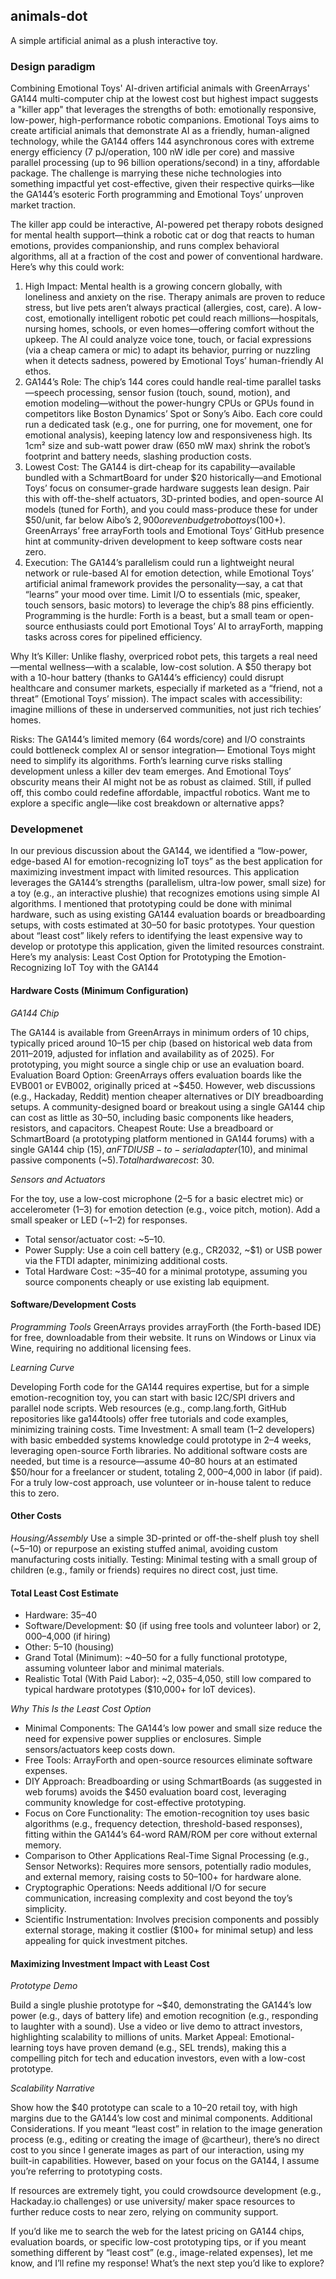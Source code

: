 ## animals-dot

A simple artificial animal as a plush interactive toy.

### Design paradigm

Combining Emotional Toys' AI-driven artificial animals with GreenArrays' GA144 multi-computer chip at the lowest cost but highest impact suggests a "killer app" that leverages the strengths of both: emotionally responsive, low-power, high-performance robotic companions. Emotional Toys aims to create artificial animals that demonstrate AI as a friendly, human-aligned technology, while the GA144 offers 144 asynchronous cores with extreme energy efficiency (7 pJ/operation, 100 nW idle per core) and massive parallel processing (up to 96 billion operations/second) in a tiny, affordable package. The challenge is marrying these niche technologies into something impactful yet cost-effective, given their respective quirks—like the GA144’s esoteric Forth programming and Emotional Toys’ unproven market traction.

The killer app could be interactive, AI-powered pet therapy robots designed for mental health support—think a robotic cat or dog that reacts to human emotions, provides companionship, and runs complex behavioral algorithms, all at a fraction of the cost and power of conventional hardware. Here’s why this could work:

1. High Impact: Mental health is a growing concern globally, with loneliness and anxiety on the rise. Therapy animals are proven to reduce stress, but live pets aren’t always practical (allergies, cost, care). A low-cost, emotionally intelligent robotic pet could reach millions—hospitals, nursing homes, schools, or even homes—offering comfort without the upkeep. The AI could analyze voice tone, touch, or facial expressions (via a cheap camera or mic) to adapt its behavior, purring or nuzzling when it detects sadness, powered by Emotional Toys’ human-friendly AI ethos.
2. GA144’s Role: The chip’s 144 cores could handle real-time parallel tasks—speech processing, sensor fusion (touch, sound, motion), and emotion modeling—without the power-hungry CPUs or GPUs found in competitors like Boston Dynamics’ Spot or Sony’s Aibo. Each core could run a dedicated task (e.g., one for purring, one for movement, one for emotional analysis), keeping latency low and responsiveness high. Its 1cm² size and sub-watt power draw (650 mW max) shrink the robot’s footprint and battery needs, slashing production costs.
3. Lowest Cost: The GA144 is dirt-cheap for its capability—available bundled with a SchmartBoard for under $20 historically—and Emotional Toys’ focus on consumer-grade hardware suggests lean design. Pair this with off-the-shelf actuators, 3D-printed bodies, and open-source AI models (tuned for Forth), and you could mass-produce these for under $50/unit, far below Aibo’s $2,900 or even budget robot toys ($100+). GreenArrays’ free arrayForth tools and Emotional Toys’ GitHub presence hint at community-driven development to keep software costs near zero.
4. Execution: The GA144’s parallelism could run a lightweight neural network or rule-based AI for emotion detection, while Emotional Toys’ artificial animal framework provides the personality—say, a cat that “learns” your mood over time. Limit I/O to essentials (mic, speaker, touch sensors, basic motors) to leverage the chip’s 88 pins efficiently. Programming is the hurdle: Forth is a beast, but a small team or open-source enthusiasts could port Emotional Toys’ AI to arrayForth, mapping tasks across cores for pipelined efficiency.

Why It’s Killer: Unlike flashy, overpriced robot pets, this targets a real need—mental wellness—with a scalable, low-cost solution. A $50 therapy bot with a 10-hour battery (thanks to GA144’s efficiency) could disrupt healthcare and consumer markets, especially if marketed as a “friend, not a threat” (Emotional Toys’ mission). The impact scales with accessibility: imagine millions of these in underserved communities, not just rich techies’ homes.

Risks: The GA144’s limited memory (64 words/core) and I/O constraints could bottleneck complex AI or sensor integration— Emotional Toys might need to simplify its algorithms. Forth’s learning curve risks stalling development unless a killer dev team emerges. And Emotional Toys’ obscurity means their AI might not be as robust as claimed. Still, if pulled off, this combo could redefine affordable, impactful robotics. Want me to explore a specific angle—like cost breakdown or alternative apps?

### Developmenet

In our previous discussion about the GA144, we identified a “low-power, edge-based AI for emotion-recognizing IoT toys” as the best application for maximizing investment impact with limited resources. This application leverages the GA144’s strengths (parallelism, ultra-low power, small size) for a toy (e.g., an interactive plushie) that recognizes emotions using simple AI algorithms. I mentioned that prototyping could be done with minimal hardware, such as using existing GA144 evaluation boards or breadboarding setups, with costs estimated at $30–$50 for basic prototypes.
Your question about “least cost” likely refers to identifying the least expensive way to develop or prototype this application, given the limited resources constraint. Here’s my analysis:
Least Cost Option for Prototyping the Emotion-Recognizing IoT Toy with the GA144

#### Hardware Costs (Minimum Configuration)

_GA144 Chip_

The GA144 is available from GreenArrays in minimum orders of 10 chips, typically priced around $10–$15 per chip (based on historical web data from 2011–2019, adjusted for inflation and availability as of 2025). For prototyping, you might source a single chip or use an evaluation board.
Evaluation Board Option: GreenArrays offers evaluation boards like the EVB001 or EVB002, originally priced at ~$450. However, web discussions (e.g., Hackaday, Reddit) mention cheaper alternatives or DIY breadboarding setups. A community-designed board or breakout using a single GA144 chip can cost as little as $30–$50, including basic components like headers, resistors, and capacitors.
Cheapest Route: Use a breadboard or SchmartBoard (a prototyping platform mentioned in GA144 forums) with a single GA144 chip ($15), an FTDI USB-to-serial adapter ($10), and minimal passive components (~$5). Total hardware cost: ~$30.

_Sensors and Actuators_

For the toy, use a low-cost microphone ($2–$5 for a basic electret mic) or accelerometer ($1–$3) for emotion detection (e.g., voice pitch, motion). Add a small speaker or LED (~$1–$2) for responses.
* Total sensor/actuator cost: ~$5–$10.
* Power Supply: Use a coin cell battery (e.g., CR2032, ~$1) or USB power via the FTDI adapter, minimizing additional costs.
* Total Hardware Cost: ~$35–$40 for a minimal prototype, assuming you source components cheaply or use existing lab equipment.

#### Software/Development Costs

_Programming Tools_
GreenArrays provides arrayForth (the Forth-based IDE) for free, downloadable from their website. It runs on Windows or Linux via Wine, requiring no additional licensing fees.

_Learning Curve_

Developing Forth code for the GA144 requires expertise, but for a simple emotion-recognition toy, you can start with basic I2C/SPI drivers and parallel node scripts. Web resources (e.g., comp.lang.forth, GitHub repositories like ga144tools) offer free tutorials and code examples, minimizing training costs.
Time Investment: A small team (1–2 developers) with basic embedded systems knowledge could prototype in 2–4 weeks, leveraging open-source Forth libraries. No additional software costs are needed, but time is a resource—assume 40–80 hours at an estimated $50/hour for a freelancer or student, totaling $2,000–$4,000 in labor (if paid). For a truly low-cost approach, use volunteer or in-house talent to reduce this to zero.

#### Other Costs

_Housing/Assembly_
Use a simple 3D-printed or off-the-shelf plush toy shell (~$5–$10) or repurpose an existing stuffed animal, avoiding custom manufacturing costs initially.
Testing: Minimal testing with a small group of children (e.g., family or friends) requires no direct cost, just time.

#### Total Least Cost Estimate

* Hardware: $35–$40
* Software/Development: $0 (if using free tools and volunteer labor) or $2,000–$4,000 (if hiring)
* Other: $5–$10 (housing)
* Grand Total (Minimum): ~$40–$50 for a fully functional prototype, assuming volunteer labor and minimal materials.
* Realistic Total (With Paid Labor): ~$2,035–$4,050, still low compared to typical hardware prototypes ($10,000+ for IoT devices).

_Why This Is the Least Cost Option_
* Minimal Components: The GA144’s low power and small size reduce the need for expensive power supplies or enclosures. Simple sensors/actuators keep costs down.
* Free Tools: ArrayForth and open-source resources eliminate software expenses.
* DIY Approach: Breadboarding or using SchmartBoards (as suggested in web forums) avoids the $450 evaluation board cost, leveraging community knowledge for cost-effective prototyping.
* Focus on Core Functionality: The emotion-recognition toy uses basic algorithms (e.g., frequency detection, threshold-based responses), fitting within the GA144’s 64-word RAM/ROM per core without external memory.
* Comparison to Other Applications
Real-Time Signal Processing (e.g., Sensor Networks): Requires more sensors, potentially radio modules, and external memory, raising costs to $50–$100+ for hardware alone.
* Cryptographic Operations: Needs additional I/O for secure communication, increasing complexity and cost beyond the toy’s simplicity.
* Scientific Instrumentation: Involves precision components and possibly external storage, making it costlier ($100+ for minimal setup) and less appealing for quick investment pitches.

#### Maximizing Investment Impact with Least Cost

_Prototype Demo_

Build a single plushie prototype for ~$40, demonstrating the GA144’s low power (e.g., days of battery life) and emotion recognition (e.g., responding to laughter with a sound). Use a video or live demo to attract investors, highlighting scalability to millions of units.
Market Appeal: Emotional-learning toys have proven demand (e.g., SEL trends), making this a compelling pitch for tech and education investors, even with a low-cost prototype.

_Scalability Narrative_

Show how the $40 prototype can scale to a $10–$20 retail toy, with high margins due to the GA144’s low cost and minimal components.
Additional Considerations. If you meant “least cost” in relation to the image generation process (e.g., editing or creating the image of @cartheur), there’s no direct cost to you since I generate images as part of our interaction, using my built-in capabilities. However, based on your focus on the GA144, I assume you’re referring to prototyping costs.

If resources are extremely tight, you could crowdsource development (e.g., Hackaday.io challenges) or use university/ maker space resources to further reduce costs to near zero, relying on community support.

If you’d like me to search the web for the latest pricing on GA144 chips, evaluation boards, or specific low-cost prototyping tips, or if you meant something different by “least cost” (e.g., image-related expenses), let me know, and I’ll refine my response! What’s the next step you’d like to explore?